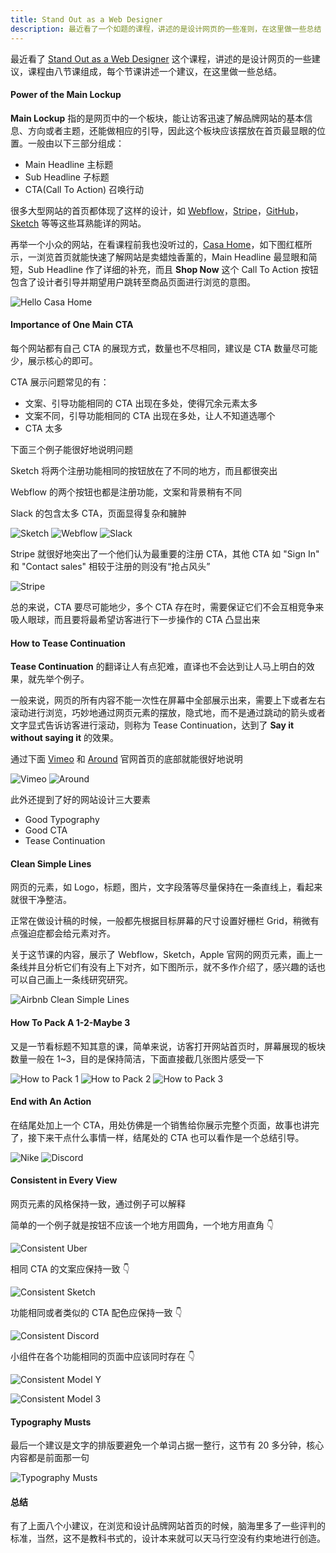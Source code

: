 ```yaml
---
title: Stand Out as a Web Designer
description: 最近看了一个如题的课程，讲述的是设计网页的一些准则，在这里做一些总结
---
```


最近看了 [Stand Out as a Web Designer](https://designfulltime.com) 这个课程，讲述的是设计网页的一些建议，课程由八节课组成，每个节课讲述一个建议，在这里做一些总结。

#### Power of the Main Lockup

**Main Lockup** 指的是网页中的一个板块，能让访客迅速了解品牌网站的基本信息、方向或者主题，还能做相应的引导，因此这个板块应该摆放在首页最显眼的位置。一般由以下三部分组成：

- Main Headline 主标题
- Sub Headline 子标题
- CTA(Call To Action) 召唤行动

很多大型网站的首页都体现了这样的设计，如 [Webflow](https://webflow.com/)，[Stripe](https://stripe.com/)，[GitHub](https://github.com/)，[Sketch](https://www.sketch.com/) 等等这些耳熟能详的网站。

再举一个小众的网站，在看课程前我也没听过的，[Casa Home](https://www.hellocasahome.com/)，如下图红框所示，一浏览首页就能快速了解网站是卖蜡烛香薰的，Main Headline 最显眼和简短，Sub Headline 作了详细的补充，而且 **Shop Now** 这个 Call To Action 按钮包含了设计者引导并期望用户跳转至商品页面进行浏览的意图。

![Hello Casa Home](../images/post/stand-out-as-a-web-designer-hellocasahome.png)

#### Importance of One Main CTA

每个网站都有自己 CTA 的展现方式，数量也不尽相同，建议是 CTA 数量尽可能少，展示核心的即可。

CTA 展示问题常见的有：

- 文案、引导功能相同的 CTA 出现在多处，使得冗余元素太多
- 文案不同，引导功能相同的 CTA 出现在多处，让人不知道选哪个
- CTA 太多

下面三个例子能很好地说明问题

Sketch 将两个注册功能相同的按钮放在了不同的地方，而且都很突出

Webflow 的两个按钮也都是注册功能，文案和背景稍有不同

Slack 的包含太多 CTA，页面显得复杂和臃肿

![Sketch](../images/post/stand-out-as-a-web-designer-sketch.png)
![Webflow](../images/post/stand-out-as-a-web-designer-webflow.png)
![Slack](../images/post/stand-out-as-a-web-designer-slack.png)

Stripe 就很好地突出了一个他们认为最重要的注册 CTA，其他 CTA 如 "Sign In" 和 "Contact sales" 相较于注册的则没有“抢占风头”

![Stripe](../images/post/stand-out-as-a-web-designer-stripe.png)

总的来说，CTA 要尽可能地少，多个 CTA 存在时，需要保证它们不会互相竞争来吸人眼球，而且要将最希望访客进行下一步操作的 CTA 凸显出来

#### How to Tease Continuation

**Tease Continuation** 的翻译让人有点犯难，直译也不会达到让人马上明白的效果，就先举个例子。

一般来说，网页的所有内容不能一次性在屏幕中全部展示出来，需要上下或者左右滚动进行浏览，巧妙地通过网页元素的摆放，隐式地，而不是通过跳动的箭头或者文字显式告诉访客进行滚动，则称为 Tease Continuation，达到了 **Say it without saying it** 的效果。

通过下面 [Vimeo](https://vimeo.com/) 和 [Around](https://www.around.co/) 官网首页的底部就能很好地说明

![Vimeo](../images/post/stand-out-as-a-web-designer-vimeo.png)
![Around](../images/post/stand-out-as-a-web-designer-around.png)

此外还提到了好的网站设计三大要素

- Good Typography
- Good CTA
- Tease Continuation

#### Clean Simple Lines

网页的元素，如 Logo，标题，图片，文字段落等尽量保持在一条直线上，看起来就很干净整洁。

正常在做设计稿的时候，一般都先根据目标屏幕的尺寸设置好栅栏 Grid，稍微有点强迫症都会给元素对齐。

关于这节课的内容，展示了 Webflow，Sketch，Apple 官网的网页元素，画上一条线并且分析它们有没有上下对齐，如下图所示，就不多作介绍了，感兴趣的话也可以自己画上一条线研究研究。

![Airbnb Clean Simple Lines](../images/post/stand-out-as-a-web-designer-airbnb-clean-lines.png)

#### How To Pack A 1-2-Maybe 3

又是一节看标题不知其意的课，简单来说，访客打开网站首页时，屏幕展现的板块数量一般在 1~3，目的是保持简洁，下面直接截几张图片感受一下

![How to Pack 1](../images/post/stand-out-as-a-web-designer-how-to-pack-1.png)
![How to Pack 2](../images/post/stand-out-as-a-web-designer-how-to-pack-2.png)
![How to Pack 3](../images/post/stand-out-as-a-web-designer-how-to-pack-3.png)

#### End with An Action

在结尾处加上一个 CTA，用处仿佛是一个销售给你展示完整个页面，故事也讲完了，接下来干点什么事情一样，结尾处的 CTA 也可以看作是一个总结引导。

![Nike](../images/post/stand-out-as-a-web-designer-nike.png)
![Discord](../images/post/stand-out-as-a-web-designer-discord.png)

#### Consistent in Every View

网页元素的风格保持一致，通过例子可以解释

简单的一个例子就是按钮不应该一个地方用圆角，一个地方用直角 👇

![Consistent Uber](../images/post/stand-out-as-a-web-designer-consistent-1.png)

相同 CTA 的文案应保持一致 👇

![Consistent Sketch](../images/post/stand-out-as-a-web-designer-consistent-2.png)

功能相同或者类似的 CTA 配色应保持一致 👇

![Consistent Discord](../images/post/stand-out-as-a-web-designer-consistent-3.png)

小组件在各个功能相同的页面中应该同时存在 👇

![Consistent Model Y](../images/post/stand-out-as-a-web-designer-consistent-4.png)

![Consistent Model 3](../images/post/stand-out-as-a-web-designer-consistent-5.png)

#### Typography Musts

最后一个建议是文字的排版要避免一个单词占据一整行，这节有 20 多分钟，核心内容都是前面那一句

![Typography Musts](../images/post/stand-out-as-a-web-designer-typography-musts.png)

#### 总结

有了上面八个小建议，在浏览和设计品牌网站首页的时候，脑海里多了一些评判的标准，当然，这不是教科书式的，设计本来就可以天马行空没有约束地进行创造。
